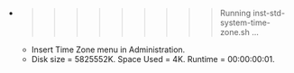 * >>>>>>>>> Running inst-std-system-time-zone.sh ...
  * Insert Time Zone menu in Administration.
  * Disk size = 5825552K. Space Used = 4K. Runtime = 00:00:00:01.
